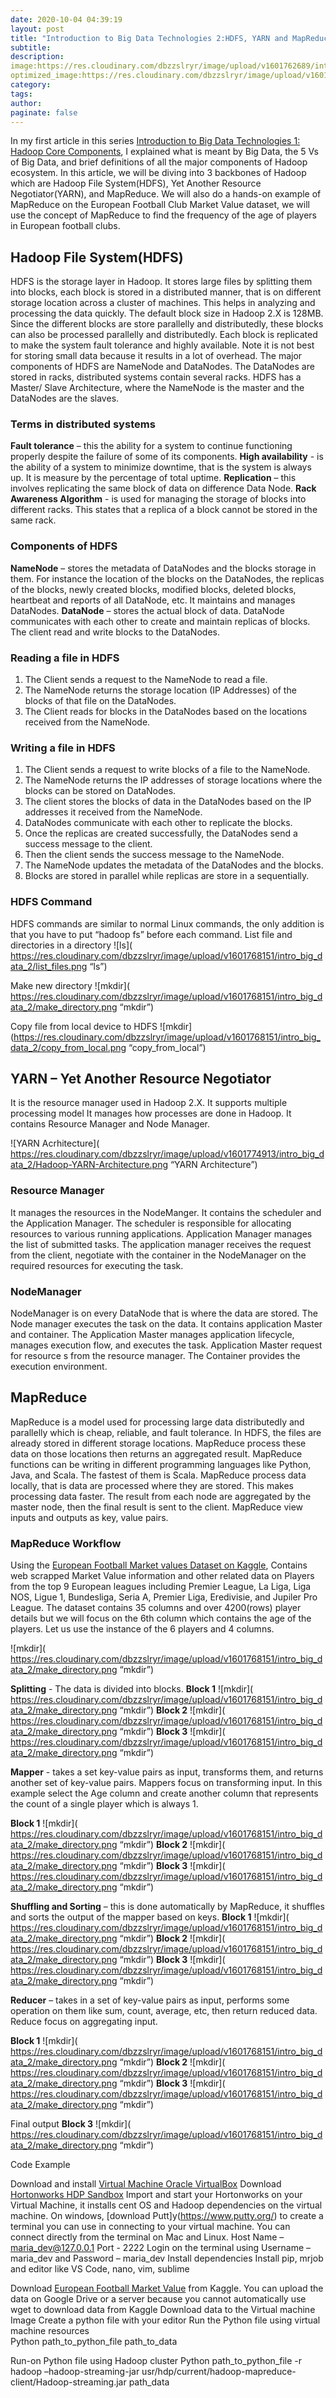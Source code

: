 ```yaml
---
date: 2020-10-04 04:39:19
layout: post
title: "Introduction to Big Data Technologies 2:HDFS, YARN and MapReduce"
subtitle:
description:
image:https://res.cloudinary.com/dbzzslryr/image/upload/v1601762689/intro_big_data_2/hdfs_architecture.png
optimized_image:https://res.cloudinary.com/dbzzslryr/image/upload/v1601762689/intro_big_data_2/hdfs_architecture.png
category:
tags:
author:
paginate: false
---
```


In my first article in this series [Introduction to Big Data Technologies 1: Hadoop Core Components](https://medium.com/@trojrobert/introduction-to-big-data-technologies-1-hadoop-core-components-9b184d80f87b), I explained what is meant by Big Data, the 5 Vs of Big Data, and brief definitions of all the major components of Hadoop ecosystem.  In this article, we will be diving into 3 backbones of Hadoop which are Hadoop File System(HDFS), Yet Another Resource Negotiator(YARN), and MapReduce. We will also do a hands-on example of MapReduce on the European Football Club Market Value dataset, we will use the concept of MapReduce to find the frequency of the age of players in European football clubs.


## Hadoop File System(HDFS)

HDFS is the storage layer in Hadoop. It stores large files by splitting them into blocks, each block is stored in a distributed manner, that is on different storage location across a cluster of machines. This helps in analyzing and processing the data quickly. The default block size in Hadoop 2.X is 128MB. Since the different blocks are store parallelly and distributedly, these blocks can also be processed parallelly and distributedly. Each block is replicated to make the system fault tolerance and highly available. Note it is not best for storing small data because it results in a lot of overhead. The major components of HDFS are NameNode and DataNodes. The  DataNodes are stored in racks, distributed systems contain several racks. HDFS has a Master/ Slave Architecture, where the NameNode is the master and the DataNodes are the slaves.

### Terms in distributed systems 
**Fault tolerance** – this the ability for a system to continue functioning properly despite the failure of some of its components.
**High availability** - is the ability of a system to minimize downtime, that is the system is always up. It is measure by the percentage of total uptime.
**Replication** – this involves replicating the same block of data on difference Data Node.
**Rack Awareness Algorithm** - is used for managing the storage of blocks into different racks. This states that a replica of a block cannot be stored in the same rack.

### Components of HDFS  
**NameNode** – stores the metadata of DataNodes and the blocks storage in them. For instance the location of the blocks on the DataNodes, the replicas of the blocks, newly created blocks, modified blocks, deleted blocks, heartbeat and reports of all DataNode, etc. It maintains and manages DataNodes.
**DataNode** – stores the actual block of data. DataNode communicates with each other to create and maintain replicas of blocks. The client read and write blocks to the DataNodes.  

### Reading a file in HDFS 
1.  The Client sends a request to the NameNode to read a file.
2.  The NameNode returns the storage location (IP Addresses) of the blocks of that file on the DataNodes.
3.  The Client reads for blocks in the DataNodes based on the locations received from the NameNode.

### Writing a file in HDFS 

1.  The Client sends a request to write blocks of a file to the NameNode.
2.  The NameNode returns the IP addresses of storage locations where the blocks can be stored on DataNodes.
3.  The client stores the blocks of data in the DataNodes based on the IP addresses it received from the NameNode.
4.  DataNodes communicate with each other to replicate the blocks.
5.  Once the replicas are created successfully, the DataNodes send a success message to the client.
6.  Then the client sends the success message to the NameNode.
7.  The NameNode updates the metadata of the DataNodes and the blocks.
8.  Blocks are stored in parallel while replicas are store in a sequentially.

### HDFS Command 
HDFS commands are similar to normal Linux commands, the only addition is that you have to put “hadoop fs” before each command.
List file and directories in a directory
![ls]( https://res.cloudinary.com/dbzzslryr/image/upload/v1601768151/intro_big_data_2/list_files.png “ls”)

Make new directory
![mkdir]( https://res.cloudinary.com/dbzzslryr/image/upload/v1601768151/intro_big_data_2/make_directory.png “mkdir”)

Copy file from local device to HDFS
![mkdir](https://res.cloudinary.com/dbzzslryr/image/upload/v1601768151/intro_big_data_2/copy_from_local.png “copy_from_local”)


## YARN – Yet Another Resource Negotiator 
It is the resource manager used in Hadoop 2.X. It supports multiple processing model It manages how processes are done in Hadoop. It contains Resource Manager and Node Manager.

![YARN Acrhitecture]( https://res.cloudinary.com/dbzzslryr/image/upload/v1601774913/intro_big_data_2/Hadoop-YARN-Architecture.png “YARN Architecture”)

### Resource Manager
It manages the resources in the NodeManger. It contains the scheduler and the Application Manager.
The scheduler is responsible for allocating resources to various running applications.  Application Manager manages the list of submitted tasks. The application manager receives the request from the client, negotiate with the container in the NodeManager on the required resources for executing the task. 

### NodeManager
NodeManager is on every DataNode that is where the data are stored. The Node manager executes the task on the data. It contains application Master and container. The Application Master manages application lifecycle, manages execution flow, and executes the task. Application Master request for resource s from the resource manager.  The Container provides the execution environment.


## MapReduce
MapReduce is a model used for processing large data distributedly and parallelly which is cheap, reliable, and fault tolerance. In HDFS, the files are already stored in different storage locations. MapReduce process these data on those locations then returns an aggregated result.  MapReduce functions can be writing in different programming languages like Python, Java, and Scala. The fastest of them is Scala. MapReduce process data locally, that is data are processed where they are stored. This makes processing data faster. The result from each node are aggregated by the master node, then the final result is sent to the client. MapReduce view inputs and outputs as key, value pairs.

### MapReduce Workflow 
Using the [European Football Market values Dataset on Kaggle]( https://www.kaggle.com/aricht1995/european-football-market-values/version/6), Contains web scrapped Market Value information and other related data on Players from the top 9 European leagues including Premier League, La Liga, Liga NOS, Ligue 1, Bundesliga, Seria A, Premier Liga, Eredivisie, and Jupiler Pro League. The dataset contains 35 columns and over 4200(rows) player details but we will focus on the 6th column which contains the age of the players.
Let us use the instance of the 6 players and 4 columns.

![mkdir]( https://res.cloudinary.com/dbzzslryr/image/upload/v1601768151/intro_big_data_2/make_directory.png “mkdir”)

**Splitting** - The data is divided into blocks.
**Block 1**
![mkdir]( https://res.cloudinary.com/dbzzslryr/image/upload/v1601768151/intro_big_data_2/make_directory.png “mkdir”)
**Block 2**
![mkdir]( https://res.cloudinary.com/dbzzslryr/image/upload/v1601768151/intro_big_data_2/make_directory.png “mkdir”)
**Block 3**
![mkdir]( https://res.cloudinary.com/dbzzslryr/image/upload/v1601768151/intro_big_data_2/make_directory.png “mkdir”)


**Mapper** - takes a set key-value pairs as input, transforms them, and returns another set of key-value pairs. Mappers focus on transforming input. In this example select the Age column and create another column that represents the count of a single player which is always 1.

**Block 1**
![mkdir]( https://res.cloudinary.com/dbzzslryr/image/upload/v1601768151/intro_big_data_2/make_directory.png “mkdir”)
**Block 2**
![mkdir]( https://res.cloudinary.com/dbzzslryr/image/upload/v1601768151/intro_big_data_2/make_directory.png “mkdir”)
**Block 3**
![mkdir]( https://res.cloudinary.com/dbzzslryr/image/upload/v1601768151/intro_big_data_2/make_directory.png “mkdir”)

**Shuffling and Sorting** – this is done automatically by MapReduce, it shuffles and sorts the output of the mapper based on keys.
**Block 1**
![mkdir]( https://res.cloudinary.com/dbzzslryr/image/upload/v1601768151/intro_big_data_2/make_directory.png “mkdir”)
**Block 2**
![mkdir]( https://res.cloudinary.com/dbzzslryr/image/upload/v1601768151/intro_big_data_2/make_directory.png “mkdir”)
**Block 3**
![mkdir]( https://res.cloudinary.com/dbzzslryr/image/upload/v1601768151/intro_big_data_2/make_directory.png “mkdir”)

**Reducer** – takes in a set of key-value pairs as input, performs some operation on them like sum, count, average, etc, then return reduced data. Reduce focus on aggregating input.

**Block 1**
![mkdir]( https://res.cloudinary.com/dbzzslryr/image/upload/v1601768151/intro_big_data_2/make_directory.png “mkdir”)
**Block 2**
![mkdir]( https://res.cloudinary.com/dbzzslryr/image/upload/v1601768151/intro_big_data_2/make_directory.png “mkdir”)
**Block 3**
![mkdir]( https://res.cloudinary.com/dbzzslryr/image/upload/v1601768151/intro_big_data_2/make_directory.png “mkdir”)

Final output
**Block 3**
![mkdir]( https://res.cloudinary.com/dbzzslryr/image/upload/v1601768151/intro_big_data_2/make_directory.png “mkdir”)

Code Example 

Download and install [Virtual Machine Oracle VirtualBox](https://www.virtualbox.org/)
Download [Hortonworks HDP Sandbox](https://www.cloudera.com/downloads/hortonworks-sandbox.html)
Import and start your Hortonworks on your Virtual Machine, it installs cent OS and Hadoop dependencies on the virtual machine.
On windows, [download Putt]y(https://www.putty.org/) to create a terminal you can use in connecting to your virtual machine. You can connect directly from the terminal on Mac and Linux.
Host Name – maria_dev@127.0.0.1
Port - 2222
Login on the terminal using Username – maria_dev and Password – maria_dev
Install dependencies
Install pip,  mrjob and editor like VS Code, nano, vim, sublime
                                             
Download [European Football Market Value](https://www.kaggle.com/aricht1995/european-football-market-values/version/6) from Kaggle. You can upload the data on Google Drive or a server because you cannot automatically use wget to download data from Kaggle
Download data to the Virtual machine
Image
Create a python file with your editor
Run the Python file using virtual machine resources  
Python path_to_python_file 
path_to_data

Run-on Python file using Hadoop cluster
Python path_to_python_file -r hadoop –hadoop-streaming-jar usr/hdp/current/hadoop-mapreduce-client/Hadoop-streaming.jar path_data   
